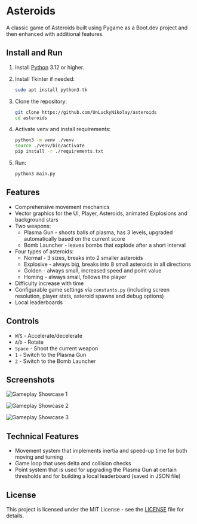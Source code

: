 # Asteroids

A classic game of Asteroids built using Pygame as a Boot.dev project and then enhanced with additional features.

## Install and Run

1. Install [Python](https://www.python.org/downloads) 3.12 or higher.

2. Install Tkinter if needed:

	```bash
	sudo apt install python3-tk
	```

3. Clone the repository:

    ```bash
	git clone https://github.com/UnLuckyNikolay/asteroids
    cd asteroids
	```

4. Activate venv and install requirements:

	```bash
	python3 -m venv ./venv
	source ./venv/bin/activate
	pip install -r ./requirements.txt
	```

5. Run:

	```bash 
	python3 main.py
	```

## Features

* Comprehensive movement mechanics
* Vector graphics for the UI, Player, Asteroids, animated Explosions and background stars
* Two weapons:
	* Plasma Gun - shoots balls of plasma, has 3 levels, upgraded automatically based on the current score
	* Bomb Launcher - leaves bombs that explode after a short interval
* Four types of asteroids:
	* Normal - 3 sizes, breaks into 2 smaller asteroids
	* Explosive - always big, breaks into 8 small asteroids in all directions
	* Golden - always small, increased speed and point value
	* Homing - always small, follows the player
* Difficulty increase with time
* Configurable game settings via `constants.py` (including screen resolution, player stats, asteroid spawns and debug options)
* Local leaderboards

## Controls

* `W`/`S` - Accelerate/decelerate
* `A`/`D` - Rotate
* `Space` - Shoot the current weapon
* `1` - Switch to the Plasma Gun
* `2` - Switch to the Bomb Launcher

## Screenshots

![Gameplay Showcase 1](https://imgur.com/LEnoEWm.png)

![Gameplay Showcase 2](https://imgur.com/ATW6zDc.png)

![Gameplay Showcase 3](https://imgur.com/NBmQYrB.png)

## Technical Features

* Movement system that implements inertia and speed-up time for both moving and turning
* Game loop that uses delta and collision checks
* Point system that is used for upgrading the Plasma Gun at certain thresholds and for building a local leaderboard (saved in JSON file)

## License

This project is licensed under the MIT License - see the [LICENSE](LICENSE) file for details.